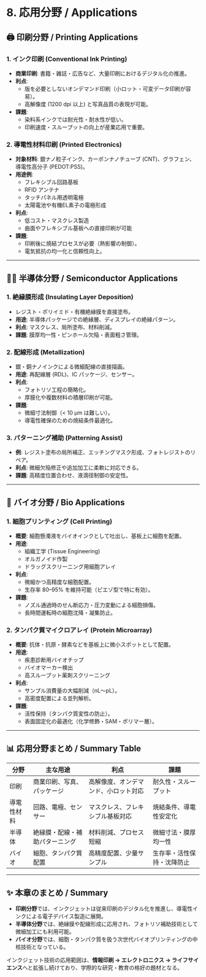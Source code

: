 # 8. 応用分野 / Applications

## 🖨️ 印刷分野 / Printing Applications

### 1. インク印刷 (Conventional Ink Printing)
- **商業印刷**: 書籍・雑誌・広告など、大量印刷におけるデジタル化の推進。  
- **利点**:
  - 版を必要としないオンデマンド印刷（小ロット・可変データ印刷が容易）。  
  - 高解像度 (1200 dpi 以上) と写真品質の表現が可能。  
- **課題**:
  - 染料系インクでは耐光性・耐水性が低い。  
  - 印刷速度・スループットの向上が産業応用で重要。

### 2. 導電性材料印刷 (Printed Electronics)
- **対象材料**: 銀ナノ粒子インク、カーボンナノチューブ (CNT)、グラフェン、導電性高分子 (PEDOT:PSS)。  
- **用途例**:
  - フレキシブル回路基板  
  - RFID アンテナ  
  - タッチパネル用透明電極  
  - 太陽電池や有機EL素子の電極形成  
- **利点**:
  - 低コスト・マスクレス製造  
  - 曲面やフレキシブル基板への直接印刷が可能  
- **課題**:
  - 印刷後に焼結プロセスが必要（熱影響の制御）。  
  - 電気抵抗の均一化と信頼性向上。  

---

## 🧑‍🔬 半導体分野 / Semiconductor Applications

### 1. 絶縁膜形成 (Insulating Layer Deposition)
- レジスト・ポリイミド・有機絶縁膜を直接塗布。  
- **用途**: 半導体パッケージでの絶縁層、ディスプレイの絶縁パターン。  
- **利点**: マスクレス、局所塗布、材料削減。  
- **課題**: 膜厚均一性・ピンホール欠陥・表面粗さ管理。

### 2. 配線形成 (Metallization)
- 銀・銅ナノインクによる微細配線の直接描画。  
- **用途**: 再配線層 (RDL)、IC パッケージ、センサー。  
- **利点**:
  - フォトリソ工程の簡略化。  
  - 厚膜化や複数材料の積層印刷が可能。  
- **課題**:
  - 微細寸法制御（< 10 µm は難しい）。  
  - 導電性確保のための焼結条件最適化。

### 3. パターニング補助 (Patterning Assist)
- **例**: レジスト塗布の局所補正、エッチングマスク形成、フォトレジストのリペア。  
- **利点**: 微細欠陥修正や追加加工に柔軟に対応できる。  
- **課題**: 高精度位置合わせ、液滴径制御の安定性。  

---

## 🧬 バイオ分野 / Bio Applications

### 1. 細胞プリンティング (Cell Printing)
- **概要**: 細胞懸濁液をバイオインクとして吐出し、基板上に細胞を配置。  
- **用途**:
  - 組織工学 (Tissue Engineering)  
  - オルガノイド作製  
  - ドラッグスクリーニング用細胞アレイ  
- **利点**:
  - 微細かつ高精度な細胞配置。  
  - 生存率 80–95% を維持可能（ピエゾ型で特に有効）。  
- **課題**:
  - ノズル通過時のせん断応力・圧力変動による細胞損傷。  
  - 長時間運転時の細胞沈降・凝集防止。  

### 2. タンパク質マイクロアレイ (Protein Microarray)
- **概要**: 抗体・抗原・酵素などを基板上に微小スポットとして配置。  
- **用途**:
  - 疾患診断用バイオチップ  
  - バイオマーカー検出  
  - 高スループット薬剤スクリーニング  
- **利点**:
  - サンプル消費量の大幅削減（nL～pL）。  
  - 高密度配置による並列解析。  
- **課題**:
  - 活性保持（タンパク質変性の防止）。  
  - 表面固定化の最適化（化学修飾・SAM・ポリマー層）。  

---

## 📊 応用分野まとめ / Summary Table

| 分野 | 主な用途 | 利点 | 課題 |
|------|----------|------|------|
| 印刷 | 商業印刷、写真、パッケージ | 高解像度、オンデマンド、小ロット対応 | 耐久性・スループット |
| 導電性材料 | 回路、電極、センサー | マスクレス、フレキシブル基板対応 | 焼結条件、導電性安定化 |
| 半導体 | 絶縁膜・配線・補助パターニング | 材料削減、プロセス短縮 | 微細寸法・膜厚均一性 |
| バイオ | 細胞、タンパク質配置 | 高精度配置、少量サンプル | 生存率・活性保持・沈降防止 |

---

## ✨ 本章のまとめ / Summary
- **印刷分野**では、インクジェットは従来印刷のデジタル化を推進し、導電性インクによる電子デバイス製造に展開。  
- **半導体分野**では、絶縁膜や配線形成に応用され、フォトリソ補助技術として微細加工にも利用可能。  
- **バイオ分野**では、細胞・タンパク質を扱う次世代バイオプリンティングの中核技術となっている。  

インクジェット技術の応用範囲は、**情報印刷 → エレクトロニクス → ライフサイエンス**へと拡張し続けており、学際的な研究・教育の格好の題材となる。
